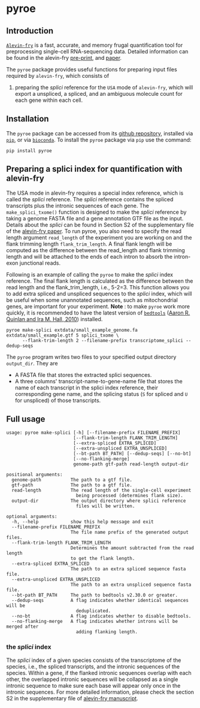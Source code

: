 # pyroe

## Introduction

[`Alevin-fry`](https://github.com/COMBINE-lab/alevin-fry) is a fast, accurate, and memory frugal quantification tool for preprocessing single-cell RNA-sequencing data. Detailed information can be found in the alevin-fry [pre-print](https://www.biorxiv.org/content/10.1101/2021.06.29.450377v2), and [paper](https://www.nature.com/articles/s41592-022-01408-3).

The `pyroe` package provides useful functions for preparing input files required by `alevin-fry`, which consists of

1. preparing the *splici* reference for the `USA` mode of `alevin-fry`, which will export a unspliced, a spliced, and an ambiguous molecule count for each gene within each cell.

## Installation
The `pyroe` package can be accessed from its [github repository](https://github.com/COMBINE-lab/pyroe), installed via [`pip`](https://pip.pypa.io/en/stable/), or via [`bioconda`](https://bioconda.github.io). To install the `pyroe` package via `pip` use the command:

```
pip install pyroe
```

## Preparing a splici index for quantification with alevin-fry

The USA mode in alevin-fry requires a special index reference, which is called the *splici* reference. The *splici* reference contains the spliced transcripts plus the intronic sequences of each gene. The `make_splici_txome()` function is designed to make the *splici* reference by taking a genome FASTA file and a gene annotation GTF file as the input. Details about the *splici* can be found in Section S2 of the supplementary file of the [alevin-fry paper](https://www.nature.com/articles/s41592-022-01408-3). To run pyroe, you also need to specify the read length argument `read_length` of the experiment you are working on and the flank trimming length `flank_trim_length`. A final flank length will be computed as the difference between the read_length and flank trimming length and will be attached to the ends of each intron to absorb the intron-exon junctional reads.

Following is an example of calling the `pyroe` to make the *splici* index reference. The final flank length is calculated as the difference between the read length and the flank_trim_length, i.e., 5-2=3. This function allows you to add extra spliced and unspliced sequences to the *splici* index, which will be useful when some unannotated sequences, such as mitochondrial genes, are important for your experiment. **Note** : to make `pyroe` work more quickly, it is recommended to have the latest version of [`bedtools`](https://bedtools.readthedocs.io/en/latest/) ([Aaron R. Quinlan and Ira M. Hall, 2010](https://doi.org/10.1093/bioinformatics/btq033)) installed.

```
pyroe make-splici extdata/small_example_genome.fa extdata/small_example.gtf 5 splici_txome \
      --flank-trim-length 2 --filename-prefix transcriptome_splici --dedup-seqs
```

The `pyroe` program writes two files to your specified output directory `output_dir`. They are 
- A FASTA file that stores the extracted splici sequences.
- A three columns' transcript-name-to-gene-name file that stores the name of each transcript in the splici index reference, their corresponding gene name, and the splicing status (`S` for spliced and `U` for unspliced) of those transcripts.

## Full usage

```
usage: pyroe make-splici [-h] [--filename-prefix FILENAME_PREFIX]
                         [--flank-trim-length FLANK_TRIM_LENGTH]
                         [--extra-spliced EXTRA_SPLICED]
                         [--extra-unspliced EXTRA_UNSPLICED]
                         [--bt-path BT_PATH] [--dedup-seqs] [--no-bt]
                         [--no-flanking-merge]
                         genome-path gtf-path read-length output-dir

positional arguments:
  genome-path           The path to a gtf file.
  gtf-path              The path to a gtf file.
  read-length           The read length of the single-cell experiment 
                          being processed (determines flank size).
  output-dir            The output directory where splici reference 
                          files will be written.

optional arguments:
  -h, --help            show this help message and exit
  --filename-prefix FILENAME_PREFIX
                        The file name prefix of the generated output files.
  --flank-trim-length FLANK_TRIM_LENGTH
                        Determines the amount subtracted from the read length
                        to get the flank length.
  --extra-spliced EXTRA_SPLICED
                        The path to an extra spliced sequence fasta file.
  --extra-unspliced EXTRA_UNSPLICED
                        The path to an extra unspliced sequence fasta file.
  --bt-path BT_PATH     The path to bedtools v2.30.0 or greater.
  --dedup-seqs          A flag indicates whether identical sequences will be
                          deduplicated.
  --no-bt               A flag indicates whether to disable bedtools.
  --no-flanking-merge   A flag indicates whether introns will be merged after
                          adding flanking length.
```

### the *splici* index

The *splici* index of a given species consists of the transcriptome of the species, i.e., the spliced transcripts, and the intronic sequences of the species. Within a gene, if the flanked intronic sequences overlap with each other, the overlapped intronic sequences will be collapsed as a single intronic sequence to make sure each base will appear only once in the intronic sequences. For more detailed information, please check the section S2 in the supplementary file of [alevin-fry manuscript](https://www.biorxiv.org/content/10.1101/2021.06.29.450377v2).





